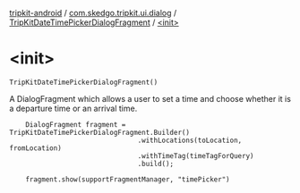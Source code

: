 [tripkit-android](../../index.md) / [com.skedgo.tripkit.ui.dialog](../index.md) / [TripKitDateTimePickerDialogFragment](index.md) / [&lt;init&gt;](./-init-.md)

# &lt;init&gt;

`TripKitDateTimePickerDialogFragment()`

A DialogFragment which allows a user to set a time and choose whether it is a departure time or an arrival time.

```
    DialogFragment fragment = TripKitDateTimePickerDialogFragment.Builder()
                                .withLocations(toLocation, fromLocation)
                                .withTimeTag(timeTagForQuery)
                                .build();

    fragment.show(supportFragmentManager, "timePicker")
```

